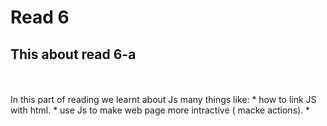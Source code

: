 # Read 6
## This about read 6-a
</br>
</br>
In this part of reading we learnt about Js many things like:
* how to link JS with html.
* use Js to make web page more intractive ( macke actions).
* 
</br>
